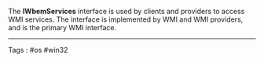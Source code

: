 The **IWbemServices** interface is used by clients and providers to access WMI services. The interface is implemented by WMI and WMI providers, and is the primary WMI interface.
____
Tags : #os #win32